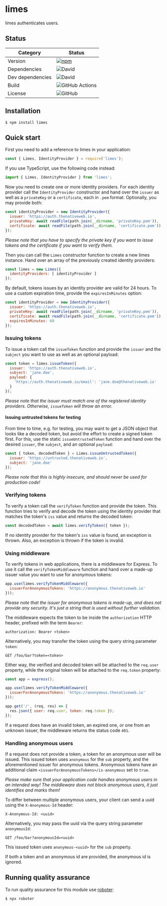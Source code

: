 # limes

limes authenticates users.

## Status

| Category         | Status                                                                                                  |
| ---------------- | ------------------------------------------------------------------------------------------------------- |
| Version          | [![npm](https://img.shields.io/npm/v/limes)](https://www.npmjs.com/package/limes)                       |
| Dependencies     | ![David](https://img.shields.io/david/thenativeweb/limes)                                               |
| Dev dependencies | ![David](https://img.shields.io/david/dev/thenativeweb/limes)                                           |
| Build            | ![GitHub Actions](https://github.com/thenativeweb/limes/workflows/Release/badge.svg?branch=master) |
| License          | ![GitHub](https://img.shields.io/github/license/thenativeweb/limes)                                     |

## Installation

```shell
$ npm install limes
```

## Quick start

First you need to add a reference to limes in your application:

```javascript
const { Limes, IdentityProvider } = require('limes');
```

If you use TypeScript, use the following code instead:

```typescript
import { Limes, IdentityProvider } from 'limes';
```

Now you need to create one or more identity providers. For each identity provider call the `IdentityProvider` constructor and hand over the `issuer` as well as a `privateKey` or a `certificate`, each in `.pem` format. Optionally, you may provide both:

```javascript
const identityProvider = new IdentityProvider({
  issuer: 'https://auth.thenativeweb.io',
  privateKey: await readFile(path.join(__dirname, 'privateKey.pem')),
  certificate: await readFile(path.join(__dirname, 'certificate.pem'))
});
```

_Please note that you have to specify the private key if you want to issue tokens and the certificate if you want to verify them._

Then you can call the `Limes` constructor function to create a new limes instance. Hand over an array of the previously created identity providers:

```javascript
const limes = new Limes({
  identityProviders: [ identityProvider ]
});
```

By default, tokens issues by an identity provider are valid for 24 hours. To use a custom expiration time, provide the `expiresInMinutes` option:

```javascript
const identityProvider = new IdentityProvider({
  issuer: 'https://auth.thenativeweb.io',
  privateKey: await readFile(path.join(__dirname, 'privateKey.pem')),
  certificate: await readFile(path.join(__dirname, 'certificate.pem')),
  expiresInMinutes: 60
});
```

### Issuing tokens

To issue a token call the `issueToken` function and provide the `issuer` and the `subject` you want to use as well as an optional payload:

```javascript
const token = limes.issueToken({
  issuer: 'https://auth.thenativeweb.io',
  subject: 'jane.doe',
  payload: {
    'https://auth.thenativeweb.io/email': 'jane.doe@thenativeweb.io'
  }
});
```

_Please note that the issuer must match one of the registered identity providers. Otherwise, `issueToken` will throw an error._

#### Issuing untrusted tokens for testing

From time to time, e.g. for testing, you may want to get a JSON object that looks like a decoded token, but avoid the effort to create a signed token first. For this, use the static `issueUntrustedToken` function and hand over the desired `issuer`, the `subject`, and an optional `payload`:

```javascript
const { token, decodedToken } = Limes.issueUntrustedToken({
  issuer: 'https://untrusted.thenativeweb.io',
  subject: 'jane.doe'
});
```

_Please note that this is highly insecure, and should never be used for production code!_

### Verifying tokens

To verify a token call the `verifyToken` function and provide the token. This function tries to verify and decode the token using the identity provider that matches the token's `iss` value and returns the decoded token:

```javascript
const decodedToken = await limes.verifyToken({ token });
```

If no identity provider for the token's `iss` value is found, an exception is thrown. Also, an exception is thrown if the token is invalid.

### Using middleware

To verify tokens in web applications, there is a middleware for Express. To use it call the `verifyTokenMiddleware` function and hand over a made-up issuer value you want to use for anonymous tokens:

```javascript
app.use(limes.verifyTokenMiddleware({
  issuerForAnonymousTokens: 'https://anonymous.thenativeweb.io'
}));
```

_Please note that the issuer for anonymous tokens is made-up, and does not provide any security. It's just a string that is used without further validation._

The middleware expects the token to be inside the `authorization` HTTP header, prefixed with the term `Bearer`:

    authorization: Bearer <token>

Alternatively, you may transfer the token using the query string parameter `token`:

    GET /foo/bar?token=<token>

Either way, the verified and decoded token will be attached to the `req.user` property, while the original token will be attached to the `req.token` property:

```javascript
const app = express();

app.use(limes.verifyTokenMiddleware({
  issuerForAnonymousTokens: 'https://anonymous.thenativeweb.io'
}));

app.get('/', (req, res) => {
  res.json({ user: req.user, token: req.token });
});
```

If a request does have an invalid token, an expired one, or one from an unknown issuer, the middleware returns the status code `401`.

### Handling anonymous users

If a request does not provide a token, a token for an anonymous user will be issued. This issued token uses `anonymous` for the `sub` property, and the aforementioned issuer for anonymous tokens. Anonymous tokens have an additional claim `<issuerForAnonymousTokens>/is-anonymous` set to `true`.

_Please make sure that your application code handles anonymous users in an intended way! The middleware does not block anonymous users, it just identifies and marks them!_

To differ between multiple anonymous users, your client can send a uuid using the `X-Anonymous-Id` header:

    X-Anonymous-Id: <uuid>

Alternatively, you may pass the uuid via the query string parameter `anonymousId`:

    GET /foo/bar?anonymousId=<uuid>

This issued token uses `anonymous-<uuid>` for the `sub` property.

If both a token and an anonymous id are provided, the anonymous id is ignored.

## Running quality assurance

To run quality assurance for this module use [roboter](https://www.npmjs.com/package/roboter):

```shell
$ npx roboter
```
